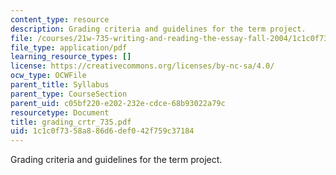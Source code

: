 ```yaml
---
content_type: resource
description: Grading criteria and guidelines for the term project.
file: /courses/21w-735-writing-and-reading-the-essay-fall-2004/1c1c0f7358a886d6def042f759c37184_grading_crtr_735.pdf
file_type: application/pdf
learning_resource_types: []
license: https://creativecommons.org/licenses/by-nc-sa/4.0/
ocw_type: OCWFile
parent_title: Syllabus
parent_type: CourseSection
parent_uid: c05bf220-e202-232e-cdce-68b93022a79c
resourcetype: Document
title: grading_crtr_735.pdf
uid: 1c1c0f73-58a8-86d6-def0-42f759c37184
---
```

Grading criteria and guidelines for the term project.